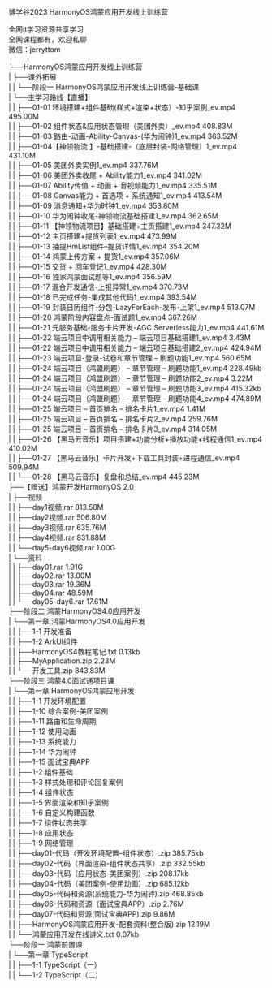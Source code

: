 博学谷2023 HarmonyOS鸿蒙应用开发线上训练营

全网it学习资源共享学习<br>全网课程都有，欢迎私聊<br>微信：jerryttom<br>

├──HarmonyOS鸿蒙应用开发线上训练营<br> | ├──课外拓展<br> | | └──阶段一 HarmonyOS鸿蒙应用开发线上训练营-基础课<br> | └──主学习路线【直播】<br> | | ├──01-01 环境搭建+组件基础(样式+渲染+状态）-知乎案例_ev.mp4 495.00M<br> | | ├──01-02 组件状态&amp;应用状态管理（美团外卖）_ev.mp4 408.83M<br> | | ├──01-03 路由-动画-Ability-Canvas-(华为闹钟)1_ev.mp4 363.52M<br> | | ├──01-04【神领物流 】-基础搭建-（底层封装-网络管理）1_ev.mp4 431.10M<br> | | ├──01-05 美团外卖实例1_ev.mp4 337.76M<br> | | ├──01-06 美团外卖收尾 + Ability能力1_ev.mp4 341.02M<br> | | ├──01-07 Ability传值 + 动画 + 音视频能力1_ev.mp4 335.51M<br> | | ├──01-08 Canvas能力 + 首选项 + 系统通知1_ev.mp4 413.54M<br> | | ├──01-09 消息通知+华为时钟1_ev.mp4 353.80M<br> | | ├──01-10 华为闹钟收尾-神领物流基础搭建1_ev.mp4 362.65M<br> | | ├──01-11 【神领物流项目】基础搭建+主页搭建1_ev.mp4 347.32M<br> | | ├──01-12 主页搭建+提货列表1_ev.mp4 473.99M<br> | | ├──01-13 抽提HmList组件–提货详情1_ev.mp4 354.20M<br> | | ├──01-14 鸿蒙上传方案 + 提货1_ev.mp4 357.06M<br> | | ├──01-15 交货 + 回车登记1_ev.mp4 428.30M<br> | | ├──01-16 独家鸿蒙面试题等1_ev.mp4 356.59M<br> | | ├──01-17 混合开发通信-上报异常1_ev.mp4 370.73M<br> | | ├──01-18 已完成任务-集成其他代码1_ev.mp4 393.54M<br> | | ├──01-19 封装日历组件-分包-LazyForEach-发布-上架1_ev.mp4 513.07M<br> | | ├──01-20 鸿蒙阶段内容盘点-面试题1_ev.mp4 367.26M<br> | | ├──01-21 元服务基础-服务卡片开发-AGC Serverless能力1_ev.mp4 441.61M<br> | | ├──01-22 端云项目中调用相关能力 – 端云项目基础搭建1_ev.mp4 3.43M<br> | | ├──01-22 端云项目中调用相关能力 – 端云项目基础搭建2_ev.mp4 424.94M<br> | | ├──01-23 端云项目-登录-试卷和章节管理 – 刷题功能1_ev.mp4 560.65M<br> | | ├──01-24 端云项目（鸿盟刷题） – 章节管理 – 刷题功能1_ev.mp4 228.49kb<br> | | ├──01-24 端云项目（鸿盟刷题） – 章节管理 – 刷题功能2_ev.mp4 3.22M<br> | | ├──01-24 端云项目（鸿盟刷题） – 章节管理 – 刷题功能3_ev.mp4 415.32kb<br> | | ├──01-24 端云项目（鸿盟刷题） – 章节管理 – 刷题功能4_ev.mp4 474.89M<br> | | ├──01-25 端云项目 – 首页排名 – 排名卡片1_ev.mp4 1.41M<br> | | ├──01-25 端云项目 – 首页排名 – 排名卡片2_ev.mp4 259.76M<br> | | ├──01-25 端云项目 – 首页排名 – 排名卡片3_ev.mp4 314.05M<br> | | ├──01-26 【黑马云音乐】项目搭建+功能分析+播放功能+线程通信1_ev.mp4 410.02M<br> | | ├──01-27 【黑马云音乐】卡片开发+下载工具封装+进程通信_ev.mp4 509.94M<br> | | └──01-28 【黑马云音乐】复盘和总结_ev.mp4 445.23M<br> ├──【赠送】鸿蒙开发HarmonyOS 2.0<br> | ├──视频<br> | | ├──day1视频.rar 813.58M<br> | | ├──day2视频.rar 506.80M<br> | | ├──day3视频.rar 635.76M<br> | | ├──day4视频.rar 831.88M<br> | | └──day5-day6视频.rar 1.00G<br> | └──资料<br> | | ├──day01.rar 1.91G<br> | | ├──day02.rar 13.00M<br> | | ├──day03.rar 19.36M<br> | | ├──day04.rar 48.59M<br> | | └──day05-day6.rar 17.61M<br> ├──阶段二 鸿蒙HarmonyOS4.0应用开发<br> | └──第一章 鸿蒙HarmonyOS4.0应用开发<br> | | ├──1-1 开发准备<br> | | ├──1-2 ArkUI组件<br> | | ├──HarmonyOS4教程笔记.txt 0.13kb<br> | | ├──MyApplication.zip 2.23M<br> | | └──开发工具.zip 843.83M<br> ├──阶段三 鸿蒙4.0面试通项目课<br> | └──第一章 HarmonyOS鸿蒙应用开发<br> | | ├──1-1 开发环境配置<br> | | ├──1-10 综合案例-美团案例<br> | | ├──1-11 路由和生命周期<br> | | ├──1-12 使用动画<br> | | ├──1-13 系统能力<br> | | ├──1-14 华为闹钟<br> | | ├──1-15 面试宝典APP<br> | | ├──1-2 组件基础<br> | | ├──1-3 样式处理和评论回复案例<br> | | ├──1-4 组件状态<br> | | ├──1-5 界面渲染和知乎案例<br> | | ├──1-6 自定义构建函数<br> | | ├──1-7 组件状态共享<br> | | ├──1-8 应用状态<br> | | ├──1-9 网络管理<br> | | ├──day01-代码（开发环境配置–组件状态）.zip 385.75kb<br> | | ├──day02-代码（界面渲染-组件状态共享）.zip 332.55kb<br> | | ├──day03-代码（应用状态-美团案例）.zip 208.17kb<br> | | ├──day04-代码（美团案例-使用动画）.zip 685.12kb<br> | | ├──day05-代码和资源(系统能力-华为闹钟).zip 468.85kb<br> | | ├──day06-代码和资源（面试宝典APP）.zip 2.76M<br> | | ├──day07-代码和资源(面试宝典APP).zip 9.86M<br> | | ├──HarmonyOS鸿蒙应用开发-配套资料(整合版).zip 12.19M<br> | | └──鸿蒙应用开发在线讲义.txt 0.07kb<br> └──阶段一 鸿蒙前置课<br> | └──第一章 TypeScript<br> | | ├──1-1 TypeScript（一）<br> | | └──1-2 TypeScript（二）